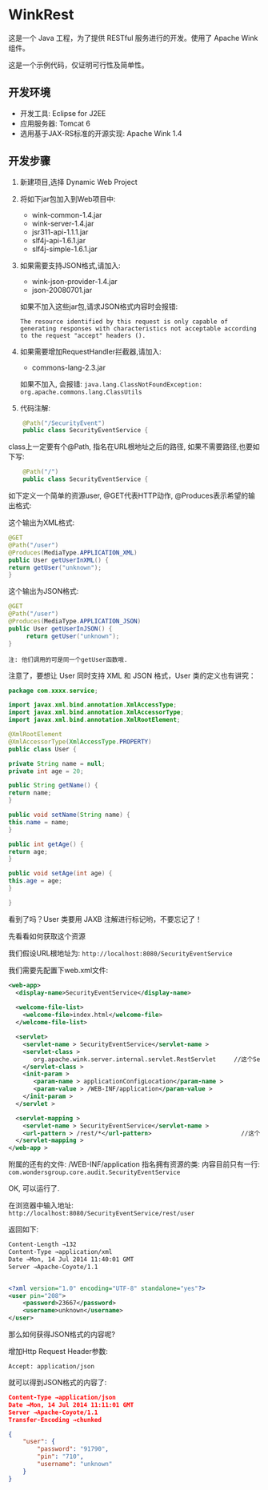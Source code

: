 WinkRest
========

这是一个 Java 工程，为了提供 RESTful 服务进行的开发。使用了 Apache Wink 组件。

这是一个示例代码，仅证明可行性及简单性。

开发环境
----------------------

* 开发工具: Eclipse for J2EE
* 应用服务器: Tomcat 6
* 选用基于JAX-RS标准的开源实现: Apache Wink 1.4

开发步骤
-----------------------

1. 新建项目,选择 Dynamic Web Project

2. 将如下jar包加入到Web项目中:

	* wink-common-1.4.jar
 	* wink-server-1.4.jar
	* jsr311-api-1.1.1.jar
   	* slf4j-api-1.6.1.jar
   	* slf4j-simple-1.6.1.jar

3. 如果需要支持JSON格式,请加入:

	*  wink-json-provider-1.4.jar
	*  json-20080701.jar
	
	如果不加入这些jar包,请求JSON格式内容时会报错:

	``The resource identified by this request is only capable of generating responses with characteristics not acceptable according to the request "accept" headers ().``

4. 如果需要增加RequestHandler拦截器,请加入:

	* commons-lang-2.3.jar

	如果不加入, 会报错:
	``java.lang.ClassNotFoundException: org.apache.commons.lang.ClassUtils``

5. 代码注解:

````java
	@Path("/SecurityEvent")
	public class SecurityEventService {
````

class上一定要有个@Path, 指名在URL根地址之后的路径, 如果不需要路径,也要如下写:

````java
	@Path("/")
	public class SecurityEventService {
````


如下定义一个简单的资源user, @GET代表HTTP动作, @Produces表示希望的输出格式:


这个输出为XML格式:

````java
@GET
@Path("/user")
@Produces(MediaType.APPLICATION_XML)
public User getUserInXML() {
return getUser("unknown");
}
````

这个输出为JSON格式:

````java
@GET
@Path("/user")
@Produces(MediaType.APPLICATION_JSON)
public User getUserInJSON() {
     return getUser("unknown");
}
````

	注: 他们调用的可是同一个getUser函数哦.

注意了，要想让 User 同时支持 XML 和 JSON 格式，User 类的定义也有讲究：

````java
package com.xxxx.service;

import javax.xml.bind.annotation.XmlAccessType;
import javax.xml.bind.annotation.XmlAccessorType;
import javax.xml.bind.annotation.XmlRootElement;

@XmlRootElement
@XmlAccessorType(XmlAccessType.PROPERTY)
public class User {

private String name = null;
private int age = 20;

public String getName() {
return name;
}

public void setName(String name) {
this.name = name;
}

public int getAge() {
return age;
}

public void setAge(int age) {
this.age = age;
}

}
````


看到了吗？User 类要用 JAXB 注解进行标记哟，不要忘记了！


先看看如何获取这个资源

我们假设URL根地址为: ``http://localhost:8080/SecurityEventService``

我们需要先配置下web.xml文件:

````xml
<web-app>
  <display-name>SecurityEventService</display-name>
 
  <welcome-file-list>
    <welcome-file>index.html</welcome-file>
  </welcome-file-list>

  <servlet>
    <servlet-name > SecurityEventService</servlet-name > 
    <servlet-class > 
       org.apache.wink.server.internal.servlet.RestServlet     //这个Servlet是Wink提供的
    </servlet-class > 
    <init-param > 
       <param-name > applicationConfigLocation</param-name > 
       <param-value > /WEB-INF/application</param-value > 
    </init-param > 
  </servlet > 

  <servlet-mapping > 
    <servlet-name > SecurityEventService</servlet-name > 
    <url-pattern > /rest/*</url-pattern>                         //这个是Servlet对应的path 
  </servlet-mapping > 
</web-app > 
````

附属的还有的文件: /WEB-INF/application
指名拥有资源的类: 内容目前只有一行:
``com.wondersgroup.core.audit.SecurityEventService``

OK, 可以运行了.

在浏览器中输入地址:
``http://localhost:8080/SecurityEventService/rest/user``

返回如下:

````xml
Content-Length →132
Content-Type →application/xml
Date →Mon, 14 Jul 2014 11:40:01 GMT
Server →Apache-Coyote/1.1


<?xml version="1.0" encoding="UTF-8" standalone="yes"?>
<user pin="208">
    <password>23667</password>
    <username>unknown</username>
</user>
````

那么如何获得JSON格式的内容呢?

增加Http Request Header参数:

````
Accept: application/json
````

就可以得到JSON格式的内容了:

````json
Content-Type →application/json
Date →Mon, 14 Jul 2014 11:11:01 GMT
Server →Apache-Coyote/1.1
Transfer-Encoding →chunked

{
    "user": {
        "password": "91790",
        "pin": "710",
        "username": "unknown"
    }
}
````